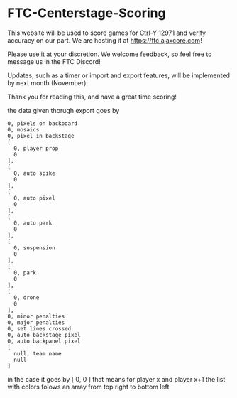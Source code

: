# FTC-Centerstage-Scoring
This website will be used to score games for Ctrl-Y 12971 and verify accuracy on our part. We are hosting it at https://ftc.ajaxcore.com!

Please use it at your discretion. We welcome feedback, so feel free to message us in the FTC Discord!

Updates, such as a timer or import and export features, will be implemented by next month (November).

Thank you for reading this, and have a great time scoring!

the data given thorugh export goes by 

    0, pixels on backboard
    0, mosaics
    0, pixel in backstage
    [
      0, player prop
      0
    ],
    [
      0, auto spike
      0
    ],
    [
      0, auto pixel
      0
    ],
    [
      0, auto park
      0
    ],
    [
      0, suspension
      0
    ],
    [
      0, park
      0
    ],
    [
      0, drone
      0
    ],
    0, minor penalties
    0, major penalties
    0, set lines crossed
    0, auto backstage pixel
    0, auto backpanel pixel
    [ 
      null, team name
      null
    ]

in the case it goes by 
[
 0, 
 0
]
that means for player x and player x+1
the list with colors folows an array from top right to bottom left